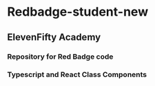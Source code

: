 # Redbadge-student-new
## ElevenFifty Academy
### Repository for Red Badge code
### Typescript and React Class Components
